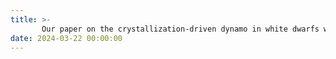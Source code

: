```yaml
---
title: >-
       Our paper on the crystallization-driven dynamo in white dwarfs was highlighted in https://aasnova.org/2024/03/25/crystallization-convection-and-a-magnetic-white-dwarf-mystery/
date: 2024-03-22 00:00:00 
---
```

